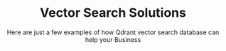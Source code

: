 ---
page_title: Vector Search Solutions
title: Vector Search Solutions
section_title: Challenges and tasks solved with Qdrant
subtitle: Here are just a few examples of how Qdrant vector search database can help your Business 
description: Elevate your business with vector search and vector databse. Tasks and challenges solved with Qdrant vector search engine.
---